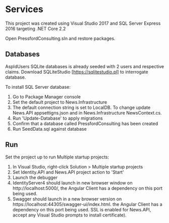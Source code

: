 # Services

This project was created using Visual Studio 2017 and SQL Server Express 2016 targeting .NET Core 2.2


Open PressfordConsulting.sln and restore packages.

## Databases

AspIdUsers SQLite databases is already seeded with 2 users and respective claims. Download SQLiteStudio [https://sqlitestudio.pl] to interrogate database.

To install SQL Server database:
1. Go to Package Manager console 
2. Set the default project to News.Infrastructure
3. The default connection string is set to LocalDB. To change update News.API appsettigns.json and in News.Infrastructure NewsContext.cs.
4. Run 'Update-Database' to apply migrations
5. Confirm that a database called PressfordConsulting has been created
6. Run SeedData.sql against database


## Run

Set the project up to run Multiple startup projects:
1. In Visual Studio, right-click Solution > Multiple startup projects
2. Set Identity.API and News.API project action to 'Start'
3. Launch the debugger
4. IdentityServer4 should launch in new browser window on http://localhost:5000/, the Angular Client has a dependency on this port being used.
5. Swagger should launch in a new browser version on https://localhost:44305/swagger-ui/index.html. the Angular Client has a dependency on this port being used. SSL is enabled for News.API, accept any Visual Studio prompts to install certificate).

